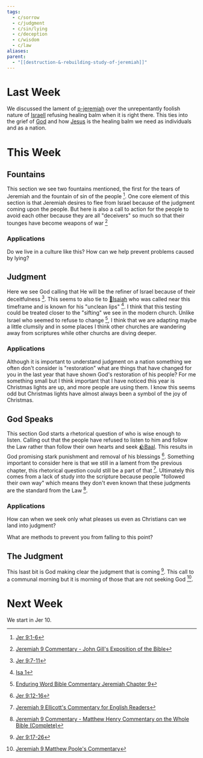 ```yaml
---
tags:
  - c/sorrow
  - c/judgment
  - c/sin/lying
  - c/deception
  - c/wisdom
  - c/law
aliases:
parent:
  - "[[destruction-&-rebuilding-study-of-jeremiah]]"
---
```

# Last Week
We discussed the lament of [p-jeremiah](../p-jeremiah.md) over the unrepentantly foolish nature of [Israell](../p-nation-of-israel.md) refusing healing balm when it is right there. This ties into the grief of [God](God.md) and how [Jesus](jesus.md) is the healing balm we need as individuals and as a nation.
# This Week
[^guzik]: [Study Guide for Jeremiah 9 by David Guzik](https://www.blueletterbible.org/comm/guzik_david/study-guide/jeremiah/jeremiah-9.cfm)
[^garner-howes]: [Jeremiah 9 - Garner-Howes Baptist Commentary - Bible Commentaries - StudyLight.org](https://www.studylight.org/commentaries/eng/ghb/jeremiah-9.html)
[^matthew-poole]: [Jeremiah 9 Matthew Poole's Commentary](https://biblehub.com/commentaries/poole/jeremiah/9.htm)
[^ellicott]: [Jeremiah 9 Ellicott's Commentary for English Readers](https://biblehub.com/commentaries/ellicott/jeremiah/9.htm)
[^john-gill]: [Jeremiah 9 Commentary - John Gill's Exposition of the Bible](https://www.biblestudytools.com/commentaries/gills-exposition-of-the-bible/jeremiah-9/)
[^matthew-henry]: [Jeremiah 9 Commentary - Matthew Henry Commentary on the Whole Bible (Complete)](https://www.biblestudytools.com/commentaries/matthew-henry-complete/jeremiah/9.html)
[^enduring-word]: [Enduring Word Bible Commentary Jeremiah Chapter 9](https://enduringword.com/bible-commentary/jeremiah-9/)
[^m1]: [Jer 9:1-6](Jer%209.md)
[^m2]: [Jer 9:7-11](Jer%209.md)
[^m3]: [Jer 9:12-16](Jer%209.md)
[^m4]: [Jer 9:17-26](Jer%209.md)

## Fountains
This section we see two fountains mentioned, the first for the tears of Jeremiah and the fountain of sin of the people [^m1]. One core element of this section is that Jeremiah desires to flee from Israel because of the judgment coming upon the people. But here is also a call to action for the people to avoid each other because they are all "deceivers" so much so that their tounges have become weapons of war [^john-gill]

### Applications
Do we live in a culture like this?
How can we help prevent problems caused by lying?

## Judgment
Here we see God calling that He will be the refiner of Israel because of their deceitfulness [^m2]. This seems to also tie to [🧑Isaiah](%F0%9F%A7%91Isaiah.md) who was called near this timeframe and is known for his "unclean lips" [^b1]. I think that this testing could be treated closer to the "sifting" we see in the modern church. Unlike Israel who seemed to refuse to change [^enduring-word], I think that we are adapting maybe a little clumsily and in some places I think other churches are wandering away from scriptures while other churchs are diving deeper. 

[^b1]: [Isa 1](Isa%201.md)

### Applications
Although it is important to understand judgment on a nation something we often don't consider is "restoration" what are things that have changed for you in the last year that have shown God's restoration of his people?
    For me something small but I think important that I have noticed this year is Christmas lights are up, and more people are using them. I know this seems odd but Christmas lights have almost always been a symbol of the joy of Christmas. 


## God Speaks
This section God starts a rhetorical question of who is wise enough to listen. Calling out that the people have refused to listen to him and follow the Law rather than follow their own hearts and seek [🪨Baal](%F0%9F%AA%A8Baal.md). This results in God promising stark punishment and removal of his blessings [^m3]. Something important to consider here is that we still in a lament from the previous chapter, this rhetorical question could still be a part of that [^ellicott]. Ultimately this comes from a lack of study into the scripture because people "followed their own way" which means they don't even known that these judgments are the standard from the Law [^matthew-henry].

### Applications
How can when we seek only what pleases us even as Christians can we land into judgment?

What are methods to prevent you from falling to this point?

## The Judgment
This lsast bit is God making clear the judgment that is coming [^m4]. This call to a communal morning but it is morning of those that are not seeking God [^matthew-poole].
# Next Week
We start in Jer 10.